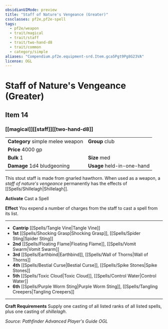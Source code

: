 ```yaml
---
obsidianUIMode: preview
title: "Staff of Nature's Vengeance (Greater)"
cssclasses: pf2e,pf2e-spell
tags:
  - pf2e/weapon
  - trait/magical
  - trait/staff
  - trait/two-hand-d8
  - trait/common
  - category/simple
aliases: "Compendium.pf2e.equipment-srd.Item.gca5Pgt9Pg8G23VA"
license: OGL
---
```

# Staff of Nature's Vengeance (Greater)
## Item 14
### [[magical]][[staff]][[two-hand-d8]]

|  |  |
| -- | -- |
| **Category** simple melee weapon | **Group** club |
| **Price** 4000 gp |  |
| **Bulk** 1 | **Size** med |
| **Damage** 1d4 bludgeoning  | **Usage** held-in-one-hand |



This stout staff is made from gnarled hawthorn. When used as a weapon, a _staff of nature's vengeance_ permanently has the effects of [[Spells/Shillelagh|Shillelagh]].

**Activate** Cast a Spell

**Effect** You expend a number of charges from the staff to cast a spell from its list.

* * *

*   **Cantrip** [[Spells/Tangle Vine|Tangle Vine]]
*   **1st** [[Spells/Shocking Grasp|Shocking Grasp]], [[Spells/Spider Sting|Spider Sting]]
*   **2nd** [[Spells/Floating Flame|Floating Flame]], [[Spells/Vomit Swarm|Vomit Swarm]]
*   **3rd** [[Spells/Earthbind|Earthbind]], [[Spells/Wall of Thorns|Wall of Thorns]]
*   **4th** [[Spells/Bestial Curse|Bestial Curse]], [[Spells/Spike Stones|Spike Stones]]
*   **5th** [[Spells/Toxic Cloud|Toxic Cloud]], [[Spells/Control Water|Control Water]]
*   **6th** [[Spells/Purple Worm Sting|Purple Worm Sting]], [[Spells/Tangling Creepers|Tangling Creepers]]

* * *

**Craft Requirements** Supply one casting of all listed ranks of all listed spells, plus one casting of _shillelagh_.

*Source: Pathfinder Advanced Player's Guide*
*OGL*